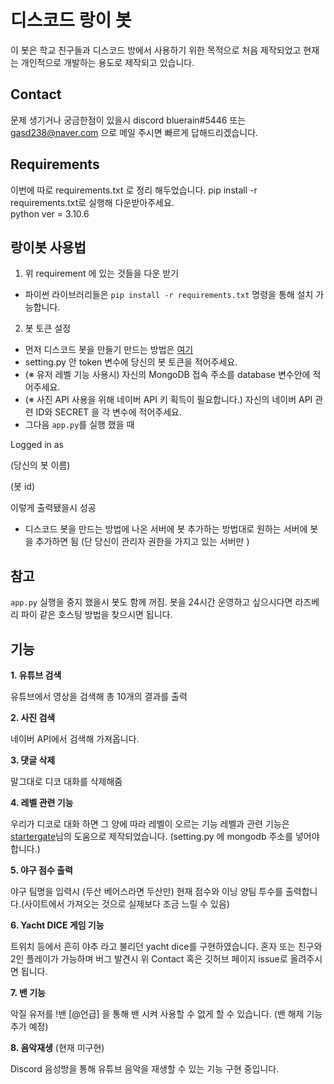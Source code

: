 # 디스코드 랑이 봇 #
이 봇은 학교 친구들과 디스코드 방에서 사용하기 위한 목적으로 처음 제작되었고 현재는 개인적으로 개발하는 용도로 제작되고 있습니다.

## Contact
문제 생기거나 궁금한점이 있을시 discord bluerain#5446 또는 gasd238@naver.com 으로 메일 주시면 빠르게 답해드리겠습니다.

## Requirements ##

이번에 따로 requirements.txt 로 정리 해두었습니다. pip install -r requirements.txt로 실행해 다운받아주세요.  
python ver = 3.10.6

## 랑이봇 사용법 ##

1. 위 requirement 에 있는 것들을 다운 받기
 - 파이썬 라이브러리들은 `pip install -r requirements.txt` 명령을 통해 설치 가능합니다.

2. 봇 토큰 설정
 - 먼저 디스코드 봇을 만들기 만드는 방법은 [여기](https://blog.naver.com/wpdus2694?Redirect=Log&logNo=221192640522)  
 - setting.py 안 token 변수에 당신의 봇 토큰을 적어주세요.  
 - (※ 유저 레벨 기능 사용시) 자신의 MongoDB 접속 주소를 database 변수안에 적어주세요.  
 - (※ 사진 API 사용을 위해 네이버 API 키 획득이 필요합니다.) 자신의 네이버 API 관련 ID와 SECRET 을 각 변수에 적어주세요.  
 - 그다음 `app.py`를 실행 했을 때   
 
 Logged in as
 
 (당신의 봇 이름)
 
 (봇 id)
 
  이렇게 출력됐을시 성공

 - 디스코드 봇을 만드는 방법에 나온 서버에 봇 추가하는 방법대로 원하는 서버에 봇을 추가하면 됨 (단 당신이 관리자 권한을 가지고 있는 서버만 )

## 참고 ##
`app.py` 실행을 중지 했을시 봇도 함께 꺼짐. 봇을 24시간 운영하고 싶으시다면 라즈베리 파이 같은 호스팅 방법을 찾으시면 됩니다.


## 기능 ##

**1. 유튜브 검색**

유튜브에서 영상을 검색해 총 10개의 결과를 출력

**2. 사진 검색**

네이버 API에서 검색해 가져옵니다.

**3. 댓글 삭제**

말그대로 디코 대화를 삭제해줌

**4. 레벨 관련 기능**

우리가 디코로 대화 하면 그 양에 따라 레벨이 오르는 기능 레벨과 관련 기능은 [startergate](https://github.com/startergate)님의 도움으로 제작되었습니다. (setting.py 에 mongodb 주소를 넣어야합니다.)

**5. 야구 점수 출력**

야구 팀명을 입력시 (두산 베어스라면 두산만) 현재 점수와 이닝 양팀 투수를 출력합니다.(사이트에서 가져오는 것으로 실제보다 조금 느릴 수 있음)

**6. Yacht DICE 게임 기능**

트위치 등에서 흔히 야추 라고 불리던 yacht dice를 구현하였습니다. 혼자 또는 친구와 2인 플레이가 가능하며 버그 발견시 위 Contact 혹은 깃허브 페이지 issue로 올려주시면 됩니다.

**7. 밴 기능**

악질 유저를 !밴 [@언급] 을 통해 밴 시켜 사용할 수 없게 할 수 있습니다. (밴 해제 기능 추가 예정)

**8. 음악재생** (현재 미구현)

Discord 음성방을 통해 유튜브 음악을 재생할 수 있는 기능 구현 중입니다.
